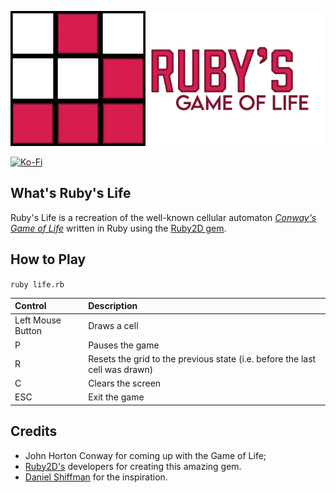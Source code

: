 ![ruby_life_logo](assets/logo.png)

[![Ko-Fi](https://img.shields.io/static/v1?message=Buy%20me%20a%20coffee&logo=kofi&labelColor=ff5e5b&color=434B57&logoColor=white&label=%20)](https://ko-fi.com/ualacecafe)

## What's Ruby's Life

Ruby's Life is a recreation of the well-known cellular automaton [_Conway's Game of Life_](https://en.wikipedia.org/wiki/Conway%27s_Game_of_Life) written in Ruby using the [Ruby2D gem](https://github.com/ruby2d/ruby2d).

## How to Play

```ruby life.rb```

| Control           | Description                                                                 |
|:------------------|:----------------------------------------------------------------------------|
| Left Mouse Button | Draws a cell                                                                |
| P                 | Pauses the game                                                             |
| R                 | Resets the grid to the previous state (i.e. before the last cell was drawn) |
| C                 | Clears the screen                                                           |                                                            
| ESC               | Exit the game                                                               |

## Credits

* John Horton Conway for coming up with the Game of Life;
* [Ruby2D's](https://github.com/ruby2d/ruby2d) developers for creating this amazing gem.
* [Daniel Shiffman](https://www.youtube.com/channel/UCvjgXvBlbQiydffZU7m1_aw) for the inspiration.